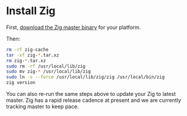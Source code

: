 # Install Zig

First, [download the Zig master binary](https://ziglang.org/download/) for your platform.

Then:

```bash
rm -rf zig-cache
tar -xf zig-*.tar.xz
rm zig-*.tar.xz
sudo rm -rf /usr/local/lib/zig
sudo mv zig-* /usr/local/lib/zig
sudo ln -s --force /usr/local/lib/zig/zig /usr/local/bin/zig
zig version
```

You can also re-run the same steps above to update your Zig to latest master. Zig has a rapid release cadence at present and we are currently tracking master to keep pace.
